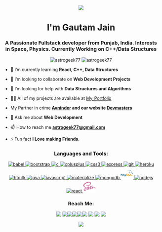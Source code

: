<div align="center">
<img src="https://user-images.githubusercontent.com/42115530/92640221-9728ca00-f2fa-11ea-8994-c72b26e937de.gif" align="center"/>
</div>
<h1 align="center">I'm Gautam Jain</h1>
<h3 align="center">A Passionate Fullstack developer from Punjab, India. Interests in Space, Physics. Currently Working on C++/Data Structures</h3>

<p align="center">
  <img src="https://komarev.com/ghpvc/?username=astrogeek77" alt="astrogeek77" />
  <img src="https://img.shields.io/github/followers/astrogeek77?label=Follow&style=social" alt="astrogeek77"/> 
</p>


- 🌱 I’m currently learning **React, C++, Data Structures**

- 👯 I’m looking to collaborate on **Web Development Projects**

- 🤝 I’m looking for help with **Data Structures and Algorithms**

- 👨‍💻 All of my projects are available at [My_Portfolio](https://astrogeek77.github.io/My_Portfolio_Site/)

- My Partner in crime **[Avninder](https://github.com/Avninder99) and our website [Devmasters](https://devmasters91.herokuapp.com/)**

- 💬 Ask me about **Web Development**

- 📫 How to reach me **astrogeek77@gmail.com**

- ⚡ Fun fact **I Love making Friends.**

<h3 align="center">Languages and Tools:</h3>
<p align="center"> <a href="https://babeljs.io/" target="_blank"> <img src="https://external-content.duckduckgo.com/iu/?u=https%3A%2F%2Frisingstack-blog.s3.amazonaws.com%2F2016%2FJan%2Fbabel_logo_in_react_js_best_practices_2016-1453212218011.png&f=1&nofb=1" alt="babel" width="40" height="40"/> </a> <a href="https://getbootstrap.com" target="_blank"> <img src="https://media.giphy.com/media/Sr8xDpMwVKOHUWDVRD/giphy.gif" alt="bootstrap" width="40" height="40"/> </a> <a href="https://www.cprogramming.com/" target="_blank"> <img src="https://media2.giphy.com/media/W0DmreotWsLUO2IFEi/200w.webp?cid=ecf05e47w6lyc8fu4d64iura4043q5n4nh4gn5z5ttlce219&rid=200w.webp&ct=" alt="c" width="40" height="40"/> </a> <a href="https://www.w3schools.com/cpp/" target="_blank"> <img src="https://external-content.duckduckgo.com/iu/?u=http%3A%2F%2F2.bp.blogspot.com%2F-z3HC6lmULWs%2FVY04-cq47kI%2FAAAAAAAAAwQ%2FWH7RVNF_ZcA%2Fs1600%2Ff0ff536eb8244be3a825803e6f04f499.gif&f=1&nofb=1" alt="cplusplus" width="40" height="40"/> </a> <a href="https://www.w3schools.com/css/" target="_blank"> <img src="https://media.giphy.com/media/fsEaZldNC8A1PJ3mwp/giphy.gif" alt="css3" width="40" height="40"/> </a> <a href="https://expressjs.com" target="_blank"> <img src="https://external-content.duckduckgo.com/iu/?u=https%3A%2F%2Fvectorified.com%2Fimages%2Fexpress-js-icon-26.jpg&f=1&nofb=1" alt="express" width="50" height="50"/> </a> <a href="https://git-scm.com/" target="_blank"> <img src="https://media.giphy.com/media/kH6CqYiquZawmU1HI6/giphy.gif" alt="git" width="80" height="40"/> </a> <a href="https://heroku.com" target="_blank"> <img src="https://external-content.duckduckgo.com/iu/?u=https%3A%2F%2Fmaxcdn.icons8.com%2FColor%2FPNG%2F512%2FLogos%2Fheroku-512.png&f=1&nofb=1" alt="heroku" width="40" height="40"/> </a> <a href="https://www.w3.org/html/" target="_blank"> <img src="https://media.giphy.com/media/XAxylRMCdpbEWUAvr8/giphy.gif" alt="html5" width="40" height="40"/> </a> <a href="https://www.java.com" target="_blank"> <img src="https://external-content.duckduckgo.com/iu/?u=http%3A%2F%2Fwww.canalgif.net%2FGifs-animados%2FInformatica%2FJava%2FImagen-animada-Java-03.gif&f=1&nofb=1" alt="java" width="30" height="40"/> </a> <a href="https://developer.mozilla.org/en-US/docs/Web/JavaScript" target="_blank"> <img src="https://media.giphy.com/media/ln7z2eWriiQAllfVcn/giphy.gif" alt="javascript" width="40" height="40"/> </a> <a href="https://materializecss.com/" target="_blank"> <img src="https://raw.githubusercontent.com/prplx/svg-logos/5585531d45d294869c4eaab4d7cf2e9c167710a9/svg/materialize.svg" alt="materialize" width="40" height="40"/> </a> <a href="https://www.mongodb.com/" target="_blank"> <img src="https://media.giphy.com/media/wgFWLRiND4bkyYR4IN/giphy.gif" alt="mongodb" width="60" height="40"/> </a> <a href="https://www.mysql.com/" target="_blank"> <img src="https://raw.githubusercontent.com/devicons/devicon/master/icons/mysql/mysql-original-wordmark.svg" alt="mysql" width="40" height="40"/> </a> <a href="https://nodejs.org" target="_blank"> <img src="https://media.giphy.com/media/kdFc8fubgS31b8DsVu/giphy.gif" alt="nodejs" width="40" height="40"/> </a> <a href="https://reactjs.org/" target="_blank"> <img src="https://media.giphy.com/media/eNAsjO55tPbgaor7ma/giphy.gif" alt="react" width="40" height="40"/> </a> <a href="https://sass-lang.com" target="_blank"> <img src="https://raw.githubusercontent.com/devicons/devicon/master/icons/sass/sass-original.svg" alt="sass" width="40" height="40"/> </a> </p>

<h3 align="center">Reach Me:</h3>
<p align="center">
<a href="https://www.linkedin.com/in/gautam-jain-587675193/"><img src="https://media.giphy.com/media/db32HzmDbjp8xWEcO0/giphy.gif" width="40"></a>
<a href="mailto:astrogeek77@gmail.com"><img src="https://media.giphy.com/media/KyHsvh3wJFLUXwlxuR/giphy.gif" width="40"></a><a href="https://reddit.com/user/astrogeeek77" ><img src="https://media.giphy.com/media/lrPG9TKacWvojf1UNi/giphy.gif" width="40"></a><a href="https://www.instagram.com/astrogeek77/"><img src="https://media.giphy.com/media/QWpK88H1g9PtmtQly1/giphy.gif" width="35"></a><a href="https://www.twitter.com/astrogeek77/"><img src="https://media.giphy.com/media/H508mck9ufO9q6z76O/giphy.gif" width="35"></a><a  href="https://wa.me/9877663895?text=Hi%20Gautam"><img src="https://media.giphy.com/media/jU9PVpqUvR0aNc3nvX/giphy.gif" width="40"></a>
<img src="https://media.giphy.com/media/ZGI3wLEZSDwi2Lx0lC/giphy.gif" width="35"> <a  href="https://t.me/ahampriyanshu"><img src="https://media.giphy.com/media/ZcdZ7ldgeIhfesqA6E/giphy.gif" width="35"></a> <a href="https://github.com/ahampriyanshu"><img src="https://media3.giphy.com/media/KzJkzjggfGN5Py6nkT/giphy.webp" width="35"></a>
</p>


<p align="center">
    <a href="https://github.com/Astrogeek77">
        <img src="https://github-readme-stats.vercel.app/api?username=Astrogeek77&bg_color=000&title_color=f1c40f&text_color=3498db&show_icons=true" >
    </a>
</p>



